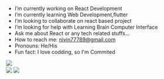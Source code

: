 

- I’m currently working on React Development
- I’m currently learning Web Development,flutter
- I’m looking to collaborate on react based project
- I’m looking for help with Learning Brain Computer Interface
- Ask me about React or any tech related stuffs...
- How to reach me: nivin77789@gmail.com
- Pronouns: He/His
- Fun fact: I love codding, so I'm Commited


<img src="https://github-readme-streak-stats.herokuapp.com/?user=nivin77789&theme=github_dark&date_format=M%20j%5B%2C%20Y%5D&hide_border=true">  <nobr>  
  <img src="https://github-readme-stats.vercel.app/api?username=nivin77789&show_icons=true&theme=github_dark&hide_border=true">
<img src="https://github-readme-stats.vercel.app/api/top-langs/?username=nivin77789&layout=compact&theme=github_dark&hide_border=true">

